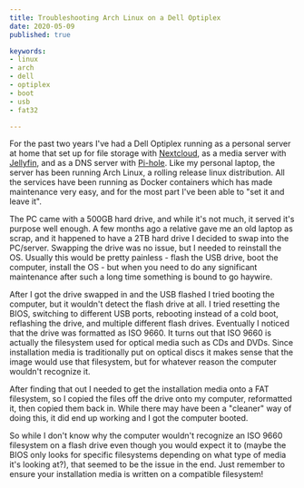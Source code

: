 ```yaml
---
title: Troubleshooting Arch Linux on a Dell Optiplex
date: 2020-05-09
published: true

keywords:
- linux
- arch
- dell
- optiplex
- boot
- usb
- fat32

---
```


For the past two years I've had a Dell Optiplex running as a personal server at home that set up for file storage with [Nextcloud](https://nextcloud.com/), as a media server with [Jellyfin](https://jellyfin.org/), and as a DNS server with [Pi-hole](https://pi-hole.net/). Like my personal laptop, the server has been running Arch Linux, a rolling release linux distribution. All the services have been running as Docker containers which has made maintenance very easy, and for the most part I've been able to "set it and leave it".

The PC came with a 500GB hard drive, and while it's not much, it served it's purpose well enough. A few months ago a relative gave me an old laptop as scrap, and it happened to have a 2TB hard drive I decided to swap into the PC/server. Swapping the drive was no issue, but I needed to reinstall the OS. Usually this would be pretty painless - flash the USB drive, boot the computer, install the OS - but when you need to do any significant maintenance after such a long time something is bound to go haywire.

After I got the drive swapped in and the USB flashed I tried booting the computer, but it wouldn't detect the flash drive at all. I tried resetting the BIOS, switching to different USB ports, rebooting instead of a cold boot, reflashing the drive, and multiple different flash drives. Eventually I noticed that the drive was formatted as ISO 9660. It turns out that ISO 9660 is actually the filesystem used for optical media such as CDs and DVDs. Since installation media is traditionally put on optical discs it makes sense that the image would use that filesystem, but for whatever reason the computer wouldn't recognize it.

After finding that out I needed to get the installation media onto a FAT filesystem, so I copied the files off the drive onto my computer, reformatted it, then copied them back in. While there may have been a "cleaner" way of doing this, it did end up working and I got the computer booted.

So while I don't know why the computer wouldn't recognize an ISO 9660 filesystem on a flash drive even though you would expect it to (maybe the BIOS only looks for specific filesystems depending on what type of media it's looking at?), that seemed to be the issue in the end. Just remember to ensure your installation media is written on a compatible filesystem!